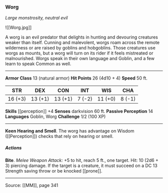 ### Worg
_Large monstrosity, neutral evil_

![[Worg.jpg]]

A worg is an evil predator that delights in hunting and devouring creatures weaker than itself. Cunning and malevolent, worgs roam across the remote wilderness or are raised by goblins and hobgoblins. Those creatures use worgs as mounts, but a worg will turn on its rider if it feels mistreated or malnourished. Worgs speak in their own language and Goblin, and a few learn to speak Common as well.

---

**Armor Class** 13 (natural armor)
**Hit Points** 26 (4d10 + 4)
**Speed** 50 ft.

| STR     | DEX     | CON     | INT     | WIS     | CHA     |
|---------|---------|---------|---------|---------|---------|
| 16 (+3) | 13 (+1) | 13 (+1) | 7 (-2) | 11 (+0) | 8 (-1) |

**Skills** [[perception]] +4
**Senses** darkvision 60 ft.
**Passive Perception** 14
**Languages** Goblin, Worg
**Challenge** 1/2 (100 XP)

---

**Keen Hearing and Smell**. The worg has advantage on Wisdom ([[Perception]]) checks that rely on hearing or smell.

##### Actions
**Bite**. _Melee Weapon Attack:_ +5 to hit, reach 5 ft., one target. Hit: 10 (2d6 + 3) piercing damage. If the target is a creature, it must succeed on a DC 13 Strength saving throw or be knocked [[prone]].


---

Source: [[MM]], page 341